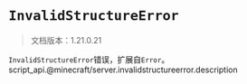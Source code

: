 # `InvalidStructureError`

> 文档版本：1.21.0.21

`InvalidStructureError`错误，扩展自`Error`。script_api.@minecraft/server.invalidstructureerror.description
